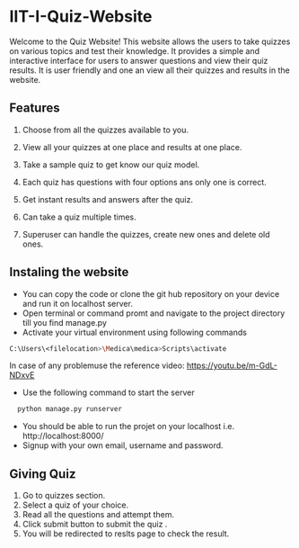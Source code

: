 # IIT-I-Quiz-Website

Welcome to the Quiz Website! This website allows the users to take quizzes on various topics and test their knowledge. It provides a simple and interactive interface for users to answer questions and view their quiz results. It is user friendly and one an view all their quizzes and results in the website.

## Features
1. Choose from all the quizzes available to you.

1. View all your quizzes at one place and results at one place.
1. Take a sample quiz to get know our quiz model.
1. Each quiz has questions with four options ans only one is correct.
1. Get instant results and answers after the quiz.
1. Can take a quiz multiple times.
1. Superuser can handle the quizzes, create new ones and delete old ones.

## Instaling the website
* You can copy the code or clone the git hub repository on your device and run it on localhost server.
* Open terminal or command promt and navigate to the project directory till you find manage.py
* Activate your virtual environment using following commands
```bash 
C:\Users\<filelocation>\Medica\medica>Scripts\activate
```
In case of any problemuse the reference video: https://youtu.be/m-GdL-NDxvE

* Use the following command to start the server
 ```bash
   python manage.py runserver
   ```

* You should be able to run the projet on your localhost i.e. http://localhost:8000/
* Signup with your own email, username and password.
## Giving Quiz
1. Go to quizzes section.
1. Select a quiz of your choice.
1. Read all the questions and attempt them.
1. Click submit button to submit the quiz .
1. You will be redirected to reslts page to check the result.